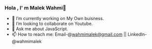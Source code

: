 ### Hola , I' m Malek Wahmi👋
- 🔭 I’m currently working on My Own buisness.
- 👯 I’m looking to collaborate on Youtube.
- 💬 Ask me about JavaScript.
- 📫 How to reach me:  Email-@wahmimalek@gmail.com || LinkedIn- @wahmimalek

